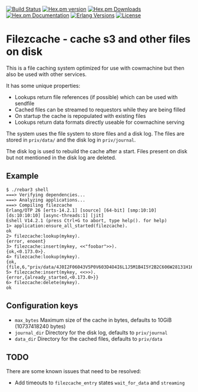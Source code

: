 [![Build Status][gh badge]][gh]
[![Hex.pm version][hexpm version]][hexpm]
[![Hex.pm Downloads][hexpm downloads]][hexpm]
[![Hex.pm Documentation][hexdocs documentation]][hexdocs]
[![Erlang Versions][erlang version badge]][gh]
[![License][license]](https://www.apache.org/licenses/LICENSE-2.0)


Filezcache - cache s3 and other files on disk
=============================================

This is a file caching system optimized for use with cowmachine
but then also be used with other services.

It has some unique properties:

 * Lookups return file references (if possible) which can be used with sendfile
 * Cached files can be streamed to requestors while they are being filled
 * On startup the cache is repopulated with existing files
 * Lookups return data formats directly useable for cowmachine serving

The system uses the file system to store files and a disk log. The files are stored
in `priv/data/` and the disk log in `priv/journal`.

The disk log is used to rebuild the cache after a start. Files present on disk but
not mentioned in the disk log are deleted.

Example
-------

    $ ./rebar3 shell
    ===> Verifying dependencies...
    ===> Analyzing applications...
    ===> Compiling filezcache
    Erlang/OTP 26 [erts-14.2.1] [source] [64-bit] [smp:10:10] [ds:10:10:10] [async-threads:1] [jit]
    Eshell V14.2.1 (press Ctrl+G to abort, type help(). for help)
    1> application:ensure_all_started(filezcache).
    ok
    2> filezcache:lookup(mykey).
    {error, enoent}
    3> filezcache:insert(mykey, <<"foobar">>).
    {ok,<0.173.0>}.
    4> filezcache:lookup(mykey).
    {ok,{file,6,"priv/data/4J0I2F06043V5P0V603D4O4I6L1J5M1B4I5Y2B2C606W28131H164Z421M4X6221"}}
    5> filezcache:insert(mykey, <<>>).
    {error,{already_started,<0.173.0>}}
    6> filezcache:delete(mykey).
    ok


Configuration keys
------------------

 * `max_bytes` Maximum size of the cache in bytes, defaults to 10GiB (10737418240 bytes)
 * `journal_dir` Directory for the disk log, defaults to `priv/journal`
 * `data_dir` Directory for the cached files, defaults to `priv/data`

TODO
----

There are some known issues that need to be resolved:

 * Add timeouts to `filezcache_entry` states `wait_for_data` and `streaming`

<!-- Badges -->
[hexpm]: https://hex.pm/packages/filezcache
[hexpm version]: https://img.shields.io/hexpm/v/filezcache.svg?style=flat-curcle "Hex version"
[hexpm downloads]: https://img.shields.io/hexpm/dt/filezcache.svg?style=flat-curcle
[hexdocs documentation]: https://img.shields.io/badge/hex-docs-purple.svg?style=flat-curcle
[hexdocs]: https://hexdocs.pm/filezcache
[gh]: https://github.com/mworrell/filezcache/actions/workflows/test.yaml
[gh badge]: https://img.shields.io/github/workflow/status/mworrell/filezcache/Test?style=flat-curcle
[erlang version badge]: https://img.shields.io/badge/Supported%20Erlang%2FOTP-22.3%20to%2024.0.1-blue.svg?style=flat-curcle
[license]: https://img.shields.io/badge/License-Apache_2.0-blue.svg?logo=apache&logoColor=red "Apache 2.0"
